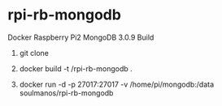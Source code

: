 # rpi-rb-mongodb
Docker Raspberry Pi2 MongoDB 3.0.9 Build

1) git clone

2) docker build -t <yourDockerhubName>/rpi-rb-mongodb .

3) docker run -d -p 27017:27017 -v /home/pi/mongodb:/data soulmanos/rpi-rb-mongodb
